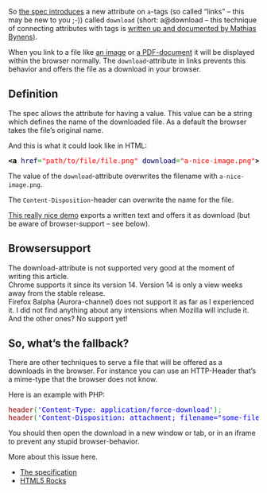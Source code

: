 
So <a title="a@download in the spec" href="http://www.whatwg.org/specs/web-apps/current-work/multipage/links.html#downloading-resources" target="_blank">the spec introduces</a> a new attribute on <code>a</code>-tags (so called “links” – this may be new to you ;-)) called <code>download</code> (short: a@download – this technique of connecting attributes with tags is <a title="HTML element + attribute notation" href="http://mathiasbynens.be/notes/element-attribute-notation" target="_blank">written up and documented by Mathias Bynens</a>).

When you link to a file like&nbsp;<a title="An image displayed in a browser window" href="http://hansreinls.de/archive/wp-content/uploads/2011/08/blog-a@download.jpg" target="_blank">an image</a>&nbsp;or&nbsp;<a title="A PDF-document that opens within the browser" href="http://www.git-tower.com/files/cheatsheet/Git_Cheat_Sheet_grey.pdf" target="_blank">a PDF-document</a>&nbsp;it will be displayed within the browser normally. The <code>download</code>-attribute in links prevents this behavior and offers the file as a download in your browser.

## Definition

The spec allows the attribute for having a value. This value can be a string which defines the name of the downloaded file. As a default the browser takes the file’s original name.

And this is what it could look like in HTML:

<div class="wp_syntax"><div class="code"><pre class="xml" style="font-family:monospace;"><span style="color: #009900;"><span style="color: #000000; font-weight: bold;">&lt;a</span> <span style="color: #000066;">href</span>=<span style="color: #ff0000;">"path/to/file/file.png"</span> <span style="color: #000066;">download</span>=<span style="color: #ff0000;">"a-nice-image.png"</span><span style="color: #000000; font-weight: bold;">&gt;</span></span>Download this file<span style="color: #009900;"><span style="color: #000000; font-weight: bold;">&lt;/a<span style="color: #000000; font-weight: bold;">&gt;</span></span></span></pre></div></div>


The value of the <code>download</code>-attribute overwrites the filename with <code>a-nice-image.png</code>.

The <code>Content-Disposition</code>-header can overwrite the name for the file.

<a title="a@download demo" href="http://html5-demos.appspot.com/static/a.download.html" target="_blank">This really nice demo</a>&nbsp;exports a written text and offers it as download (but be aware of browser-support – see below).

## Browsersupport

The download-attribute is not supported very good at the moment of writing this article.<br>
Chrome supports it since its version 14. Version 14 is only a view weeks away from the stable release.<br>
Firefox 8alpha (Aurora-channel) does not support it as far as I experienced it. I did not find anything about any intensions when Mozilla will include it.<br>
And the other ones? No support yet!

## So, what’s the fallback?

There are other techniques to serve a file that will be offered as a downloads in the browser. For instance you can use an HTTP-Header that’s a mime-type that the browser does not know.

Here is an example with PHP:

<div class="wp_syntax"><div class="code"><pre class="php" style="font-family:monospace;"><span style="color: #990000;">header</span><span style="color: #009900;">(</span><span style="color: #0000ff;">'Content-Type:&nbsp;application/force-download'</span><span style="color: #009900;">)</span><span style="color: #339933;">;</span>
<span style="color: #990000;">header</span><span style="color: #009900;">(</span><span style="color: #0000ff;">'Content-Disposition:&nbsp;attachment;&nbsp;filename="some-file-name.ext"'</span><span style="color: #009900;">)</span><span style="color: #339933;">;</span></pre></div></div>


You should then open the download in a new window or tab, or in an iframe to prevent any stupid browser-behavior.

More about this issue here.
<ul>
<li><a href="http://www.whatwg.org/specs/web-apps/current-work/multipage/links.html#downloading-resources" target="_blank">The specification</a></li>
<li><a href="http://updates.html5rocks.com/2011/08/Downloading-resources-in-HTML5-a-download" target="_blank">HTML5 Rocks</a></li>
</ul>

